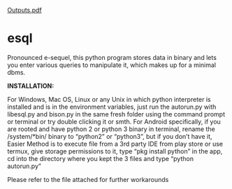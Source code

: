 [Outputs.pdf](https://github.com/silverstone-git/esql/files/6415021/Outputs.pdf)
# esql
Pronounced e-sequel, this python program stores data in binary and lets you enter various queries to manipulate it, which makes up for a minimal dbms.

<b>INSTALLATION:</b>

For Windows, Mac OS, Linux or any Unix in which python interpreter is installed and is in the environment variables, just run the autorun.py with libesql.py and bison.py in the same fresh folder using the command prompt or terminal or try double clicking it or smth.
For Android specifically, if you are rooted and have python 2 or python 3 binary in terminal, rename the /system/*bin/ binary to “python2” or “python3”, but if you don’t have it,
Easier Method is to execute file from a 3rd party IDE from play store or use termux, give storage permissions to it, type “pkg install python” in the app, cd into the directory where you kept the 3 files and type “python autorun.py” 

Please refer to the file attached for further workarounds
